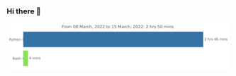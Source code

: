 ### Hi there 👋
<img
  src="https://github.com/soun1920/soun1920/blob/master/images/stat.svg"
  alt="Alternative Text"
/>

